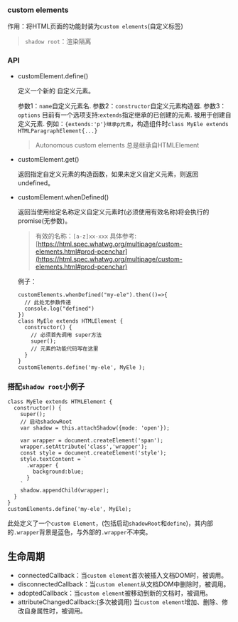 ### custom elements

作用：将HTML页面的功能封装为`custom elements`(自定义标签)

> `shadow root`：渲染隔离

### API

* customElement.define()

    定义一个新的 自定义元素。
    
    参数1：`name`自定义元素名.
    参数2：`constructor`自定义元素构造器.
    参数3：`options` 目前有一个选项支持:`extends`指定继承的已创建的元素. 被用于创建自定义元素.
    例如：`{extends:'p'}继承p元素`，构造组件时`class MyEle extends HTMLParagraphElement{...}`
    
    > Autonomous custom elements 总是继承自HTMLElement

* customElement.get()

    返回指定自定义元素的构造函数，如果未定义自定义元素，则返回undefined。
    
* customElement.whenDefined()

    返回当使用给定名称定义自定义元素时(必须使用有效名称)将会执行的promise(无参数)。

    > 有效的名称：`[a-z]xx-xxx`
    > 具体参考:[https://html.spec.whatwg.org/multipage/custom-elements.html#prod-pcenchar](https://html.spec.whatwg.org/multipage/custom-elements.html#prod-pcenchar)

    例子：
    ```
    customElements.whenDefined("my-ele").then(()=>{
      // 此处无参数传递
      console.log("defined")
    })
    class MyEle extends HTMLElement {
      constructor() {
        // 必须首先调用 super方法 
        super(); 
        // 元素的功能代码写在这里
      }
    }
    customElements.define('my-ele', MyEle );
    ```


### 搭配`shadow root`小例子

```
class MyEle extends HTMLElement {
  constructor() {
    super(); 
    // 启动shadowRoot
    var shadow = this.attachShadow({mode: 'open'});
 
    var wrapper = document.createElement('span');
    wrapper.setAttribute('class','wrapper');
    const style = document.createElement('style');
    style.textContent = `
      .wrapper {
        background:blue;
      }
    `
    shadow.appendChild(wrapper);
  }
}
customElements.define('my-ele', MyEle);
```

此处定义了一个`custom Element`，(包括启动`shadowRoot`和`define`)，其内部的`.wrapper`背景是蓝色，与外部的`.wrapper`不冲突。


## 生命周期

* connectedCallback：当`custom element`首次被插入文档DOM时，被调用。
* disconnectedCallback：当`custom element`从文档DOM中删除时，被调用。
* adoptedCallback：当`custom element`被移动到新的文档时，被调用。
* attributeChangedCallback:(多次被调用) 当`custom element`增加、删除、修改自身属性时，被调用。